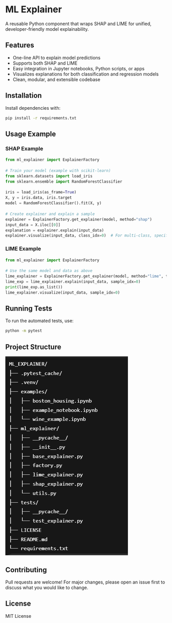 # ML Explainer

A reusable Python component that wraps SHAP and LIME for unified, developer-friendly model explainability.

## Features

- One-line API to explain model predictions
- Supports both SHAP and LIME
- Easy integration in Jupyter notebooks, Python scripts, or apps
- Visualizes explanations for both classification and regression models
- Clean, modular, and extensible codebase

## Installation

Install dependencies with:

```bash
pip install -r requirements.txt
```

## Usage Example

### SHAP Example

```python
from ml_explainer import ExplainerFactory

# Train your model (example with scikit-learn)
from sklearn.datasets import load_iris
from sklearn.ensemble import RandomForestClassifier

iris = load_iris(as_frame=True)
X, y = iris.data, iris.target
model = RandomForestClassifier().fit(X, y)

# Create explainer and explain a sample
explainer = ExplainerFactory.get_explainer(model, method="shap")
input_data = X.iloc[[0]]
explanation = explainer.explain(input_data)
explainer.visualize(input_data, class_idx=0)  # For multi-class, specify class_idx
```

### LIME Example

```python
from ml_explainer import ExplainerFactory

# Use the same model and data as above
lime_explainer = ExplainerFactory.get_explainer(model, method="lime", training_data=X, mode="classification")
lime_exp = lime_explainer.explain(input_data, sample_idx=0)
print(lime_exp.as_list())
lime_explainer.visualize(input_data, sample_idx=0)
```

## Running Tests

To run the automated tests, use:

```bash
python -m pytest
```

## Project Structure
   ![Project Structure](project_structure.png)
## Contributing

Pull requests are welcome! For major changes, please open an issue first to discuss what you would like to change.

## License

MIT License

